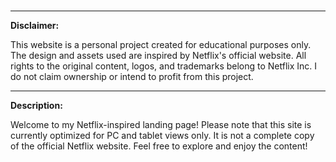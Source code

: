 # 

---

**Disclaimer:**

This website is a personal project created for educational purposes only. The design and assets used are inspired by Netflix's official website. All rights to the original content, logos, and trademarks belong to Netflix Inc. I do not claim ownership or intend to profit from this project.

---

**Description:**

Welcome to my Netflix-inspired landing page! Please note that this site is currently optimized for PC and tablet views only. It is not a complete copy of the official Netflix website. Feel free to explore and enjoy the content!
